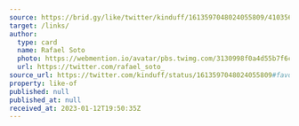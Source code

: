 ```yaml
---
source: https://brid.gy/like/twitter/kinduff/1613597048024055809/41035654
target: /links/
author:
  type: card
  name: Rafael Soto
  photo: https://webmention.io/avatar/pbs.twimg.com/3130998f0a4d55b7f6c3d669dc23c8d81d5d4e2850639ff98b4faea4b5547574.jpg
  url: https://twitter.com/rafael_soto_
source_url: https://twitter.com/kinduff/status/1613597048024055809#favorited-by-41035654
property: like-of
published: null
published_at: null
received_at: 2023-01-12T19:50:35Z
---
```


